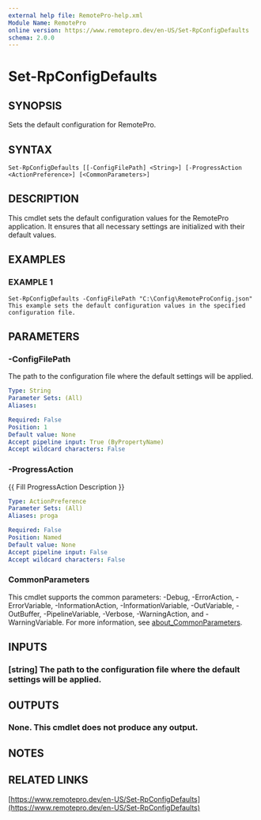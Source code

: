```yaml
---
external help file: RemotePro-help.xml
Module Name: RemotePro
online version: https://www.remotepro.dev/en-US/Set-RpConfigDefaults
schema: 2.0.0
---
```


# Set-RpConfigDefaults

## SYNOPSIS
Sets the default configuration for RemotePro.

## SYNTAX

```
Set-RpConfigDefaults [[-ConfigFilePath] <String>] [-ProgressAction <ActionPreference>] [<CommonParameters>]
```

## DESCRIPTION
This cmdlet sets the default configuration values for the RemotePro
application.
It ensures that all necessary settings are initialized
with their default values.

## EXAMPLES

### EXAMPLE 1
```
Set-RpConfigDefaults -ConfigFilePath "C:\Config\RemoteProConfig.json"
This example sets the default configuration values in the specified configuration file.
```

## PARAMETERS

### -ConfigFilePath
The path to the configuration file where the default settings will
be applied.

```yaml
Type: String
Parameter Sets: (All)
Aliases:

Required: False
Position: 1
Default value: None
Accept pipeline input: True (ByPropertyName)
Accept wildcard characters: False
```

### -ProgressAction
{{ Fill ProgressAction Description }}

```yaml
Type: ActionPreference
Parameter Sets: (All)
Aliases: proga

Required: False
Position: Named
Default value: None
Accept pipeline input: False
Accept wildcard characters: False
```

### CommonParameters
This cmdlet supports the common parameters: -Debug, -ErrorAction, -ErrorVariable, -InformationAction, -InformationVariable, -OutVariable, -OutBuffer, -PipelineVariable, -Verbose, -WarningAction, and -WarningVariable. For more information, see [about_CommonParameters](http://go.microsoft.com/fwlink/?LinkID=113216).

## INPUTS

### [string] The path to the configuration file where the default settings will be applied.
## OUTPUTS

### None. This cmdlet does not produce any output.
## NOTES

## RELATED LINKS

[https://www.remotepro.dev/en-US/Set-RpConfigDefaults](https://www.remotepro.dev/en-US/Set-RpConfigDefaults)

